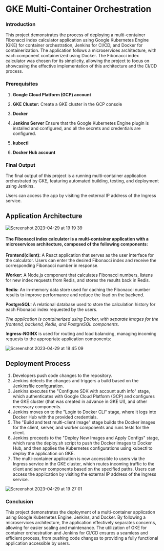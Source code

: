 # GKE Multi-Container Orchestration

### Introduction

This project demonstrates the process of deploying a multi-container Fibonacci index calculator application using Google Kubernetes Engine (GKE) for container orchestration, Jenkins for CI/CD, and Docker for containerization. The application follows a microservices architecture, with each component containerized using Docker. The Fibonacci index calculator was chosen for its simplicity, allowing the project to focus on showcasing the effective implementation of this architecture and the CI/CD process.

### Prerequisites

1. **Google Cloud Platform (GCP) account** 

2. **GKE Cluster:** Create a GKE cluster in the GCP console

3. **Docker**

4. **Jenkins Server** Ensure that the Google Kubernetes Engine plugin is installed and configured, and all the secrets and credentials are configured.

5. **kubectl** 

6. **Docker Hub account** 


### Final Output

The final output of this project is a running multi-container application orchestrated by GKE, featuring automated building, testing, and deployment using Jenkins.

 Users can access the app by visiting the external IP address of the Ingress service.
 
 ## Application Architecture
 
![Screenshot 2023-04-29 at 19 19 39](https://user-images.githubusercontent.com/117165801/235312886-695a75c0-88f0-4d29-9146-02194375697e.png)



#### The Fibonacci index calculator is a multi-container application with a microservices architecture, composed of the following components:

**Frontend(client):** A React application that serves as the user interface for the calculator. Users can enter the desired Fibonacci index and receive the corresponding Fibonacci number in response.

**Worker:** A Node.js component that calculates Fibonacci numbers, listens for new index requests from Redis, and stores the results back in Redis.

**Redis:** An in-memory data store used for caching the Fibonacci number results to improve performance and reduce the load on the backend.

**PostgreSQL:** A relational database used to store the calculation history for each Fibonacci index requested by the users.

*The application is containerized using Docker, with separate images for the frontend, backend, Redis, and PostgreSQL components.*


**Ingress-NGINX** is used for routing and load balancing, managing incoming requests to the appropriate application components:
 
![Screenshot 2023-04-29 at 18 45 09](https://user-images.githubusercontent.com/117165801/235311356-292e71af-8208-45d3-9dbd-e18d5562f9eb.png)


 ## Deployment Process
 
 
1. Developers push code changes to the repository.
2. Jenkins detects the changes and triggers a build based on the Jenkinsfile configuration.
3. Jenkins executes the "Configure SDK with account auth info" stage, which authenticates with Google Cloud Platform (GCP) and configures the GKE cluster (that was created in advance in GKE UI), and other necessary components.
4. Jenkins moves on to the "Login to Docker CLI" stage, where it logs into Docker Hub with the provided credentials.
5. The "Build and test multi-client image" stage builds the Docker images for the client, server, and worker components and runs tests for the client.
6. Jenkins proceeds to the "Deploy New Images and Apply Configs" stage, which runs the deploy.sh script to push the Docker images to Docker Hub, and then applies the Kubernetes configurations using kubectl to deploy the application on GKE.
7. The multi-container application is now accessible to users via the Ingress service in the GKE cluster, which routes incoming traffic to the client and server components based on the specified paths.
Users can access the application by visiting the external IP address of the Ingress service.

![Screenshot 2023-04-29 at 19 27 01](https://user-images.githubusercontent.com/117165801/235313221-c700ccfb-edd7-4a05-bb5d-1a2da6366c31.png)




### Conclusion

This project demonstrates the deployment of a multi-container application using Google Kubernetes Engine, Jenkins, and Docker. By following a microservices architecture, the application effectively separates concerns, allowing for easier scaling and maintenance. The utilization of GKE for container orchestration and Jenkins for CI/CD ensures a seamless and efficient process, from pushing code changes to providing a fully functional application accessible by users.



